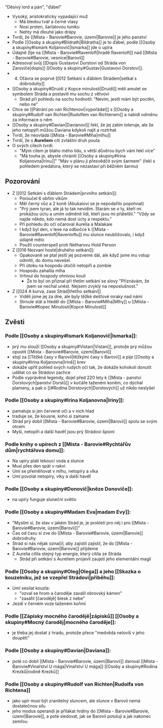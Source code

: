 "Děsivý lord a pán", "ďábel"
- Vysoký, aristokraticky vypadající muž
	- Má bledou tvář a černé vlasy
	- Nosí prsten, šarlatovou tuniku
	- Nehty má dlouhé jako drápy
- Tvrdí, že [[Místa - Barovie#Barovie, území|Barovie]] je jeho panství
- Podle [[Osoby a skupiny#Bildrath|Bildratha]] je to ďábel, podle [[Osoby a skupiny#Ismark Koljanovič|Ismarka]] jde o upíra
- Údajně žije na [[Místa - Barovie#Ravenloft|hradě Ravenloft]] nad [[Místa - Barovie#Barovie, vesnice|Barovií]]
- Adresoval svůj [[Dopis Gustavovi Durstovi od Stráda von Zaroviče|dopis]] [[Osoby a skupiny#Gustav|Gustavovi Dorstovi]].
- 4. Oťávra se poprvé [[012 Setkání s ďáblem Strádem|setkal s dobroduhy]]
- [[Osoby a skupiny#Druidi z Kopce minulosti|Druidi]] měli amulet se symbolem Stráda a postavili mu sochu z větvoví
	- Strád při pohledu na sochu hodnotil: "Nevím, jestli mám být poctěn, nebo ne"
- Chce se [[Pátrání po van Richtenovi|vypořádat]] s [[Osoby a skupiny#Rudolf van Richten|Rudolfem van Richtenem]] a nabídl odměnu za informace o něm
- [[Osoby a skupiny#Davian|Davianovi]] řekl, že jej zatím toleruje, ale že jeho netopýři můžou Daviana kdykoli najít a roztrhat
- Tvrdí, že neovládá [[Místa - Barovie#Mlha|mlhu]]
- Tvrdí, že s **Aureliem** cítí zvláštní druh pouta
- O svých cílech tvrdi:
	- "Mým cílem je blaho mého lidu, s větší důvěrou bych vám řekl více"
	- "Má touha je, abyste chránili [[Osoby a skupiny#Irina Koljanovna|Irinu]]" "Máv v plánu ji přesvědčit svým šarmem" (řekl s pohledem predátora, který se nezastaví při běžném šarmu)
## Pozorování
- Z [[012 Setkání s ďáblem Strádem|prvního setkání]]:
	- Poroučel 6 obřím vlkům
	- Měl černý vůz a 2 koně (Abukaiovi se je nepodařilo popohnat)
	- "Prý jsem tyran, ale já to tak nevidím. Starám se o ty, kteří mi prokážou úctu a umím odměnit lidi, kteří jsou mi přátelští." "Vždy se najde někdo, kdo nemá dost úcty a respektu."
	- Při pohledu do očí očaroval Aurelia a Malakaie
	- I když byl den, v lese na odbočce k [[Místa - Barovie#Ravenloft|Ravenloftu]] mu slunce neubližovalo, i když údajně mělo
	- Použil counterspell proti Netharovu Hold Person
- Z [[016 Nezvaní hosté|druhého setkání]]:
	- Opakovaně se ptal jestli jej pozveme dál, ale když jsme mu vstup odmítli, do domu nevešel.
	- Při útoku na hospodu útočili netopíři a zombie
	- Hospodu zahalila mlha
	- Vrhnul do hospody ohnivou kouli
		- Že to byl on přiznal při třetím setkání se slovy "Přiznávám, že jsem se nechal unést. Nejsem zvyklý na neposlušnost."
- Z [[024 A kurva, zase Strád|třetího setkání]]
	- Viděli jsme jej za dne, ale byly těžké dešťové mraky nad námi
	- Strnule stál a hleděl do [[Místa - Barovie#Mlha|Mlhy]] u [[Místa - Barovie#Kopec Minulosti|Kopce Minulosti]]
## Zvěsti
### Podle [[Osoby a skupiny#Ismark Koljanovič|Ismarka]]:
- prý mu slouží [[Osoby a skupiny#Vistani|Vistani]], protože prý můžou opustit [[Místa - Barovie#Barovie, území|Barovii]]
- stojí za [[Těžké časy v Barovii|těžkými časy v Barovii]] a pije [[Osoby a skupiny#Irina Koljanovna|Irině]] krev
- dokáže upřít pohled svých rudých očí tak, že dokáže kohokoli donutit udělat co se Strádovi zachce
- Podle vyprávěné legendy, dojel před 220 lety k [[Místa - panství Dorstových|panství Dorstů]] v kočáře taženém koněm, co dýchal plameny, a pak o [[#Rodina Dorstových|Dorstových]] už nikdo neslyšel
### Podle [[Osoby a skupiny#Irina Koljanovna|Iriny]]:
- pamatuje si jen červené oči a v nich hlad
- traduje se, že kousne, koho si zamane
- Strád prý dobil [[Místa - Barovie#Barovie, území|Barovii]] spolu se svým otcem
- Myši, netopíři a další havěť jsou prý Strádovi špioni
### Podle knihy o upírech z [[Místa - Barovie#Rychtářův dům|rychtářova domu]]:
- Na upíry platí tekoucí voda a slunce
- Musí přes den spát v rakvi
- Umí se přeměňovat v mlhu, netopíry a vlka
- Umí povolat netopíry, vlky a další havěť
### Podle [[Osoby a skupiny#Donovič|kněze Donoviče]]:
- na upíry funguje sluneční světlo
### Podle [[Osoby a skupiny#Madam Eva|madam Evy]]:
- "Myslím si, že stav v jakém Strád je, je prokletí pro něj i pro [[Místa - Barovie#Barovie, území|Barovii]]"
- Čas od času si zve do [[Místa - Barovie#Barovie, území|Barovie]] dobrodruhy
- Strád si nás nějak označil, aby zajistil zajistil, že do [[Místa - Barovie#Barovie, území|Barovie]] přijdeme
- Z Aurelia cítila stejný typ energie, který cítila ze Stráda
	- Strád při setkání s Aureliem projevil zaujetí jeho elementální magií
### Podle [[Osoby a skupiny#Oleg|Olega]] a jeho [[Skazka o kouzelníku, jež se vzepřel Strádovi|příběhu]]:
- Umí sesílat kouzla:
	- "ozval se hrom a čaroděje zavalil obrovský kámen"
	- "zasáhl \[čarodějě] blesk z nebe"
- Jezdí v černém voze taženém koňmi
### Podle [[Zápisky mocného čarodějě|zápisků]] [[Osoby a skupiny#Mocný čaroděj|mocného čaroděje]]:
- je třeba jej dostat z hradu, protože přece "medvěda nelovíš v jeho doupěti"
### Podle [[Osoby a skupiny#Davian|Daviana]]:
- poté co dobil [[Místa - Barovie#Barovie, území|Barovii]] daroval [[Místa - Barovie#Vinařství U mága|Vinařství U mága]] [[Osoby a skupiny#Rodina Krezků|rodině Krezků]]
### Podle [[Osoby a skupiny#Rudolf van Richten|Rudolfa von Richtena]]
- jako upír musí být zranitelný sluncem, ale slunce v Barovii nemá dostatečnou sílu
- jeho modus operandi je přilákat hrdiny do [[Místa - Barovie#Barovie, území|Barovie]], a poté sledovat, jak se Barovií potulují a jak nakonec zemřou